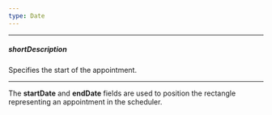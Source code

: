 ```yaml
---
type: Date
---
```

---
##### shortDescription
Specifies the start of the appointment.

---
The **startDate** and **endDate** fields are used to position the rectangle representing an appointment in the scheduler.